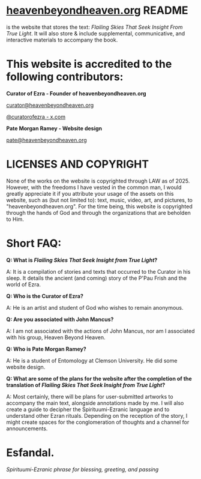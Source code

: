 # [heavenbeyondheaven.org](https://www.heavenbeyondheaven.org/) README
is the website that stores the text: *Flailing Skies That Seek Insight From True Light*. It will also store & include supplemental, communicative, and interactive materials to accompany the book.

# This website is accredited to the following contributors:
**Curator of Ezra - Founder of heavenbeyondheaven.org**
    
curator@heavenbeyondheaven.org 
    
[@curatorofezra - x.com](https://x.com/curatorofezra) 
    
**Pate Morgan Ramey - Website design**
        
pate@heavenbeyondheaven.org

# LICENSES AND COPYRIGHT
  None of the works on the website is copyrighted through LAW as of 2025. However, with the freedoms I have vested in the common man, I would greatly appreciate it if you attribute your usage of the assets on this website, such as (but not limited to): text, music, video, art, and pictures, to "heavenbeyondheaven.org". 
  For the time being, this website is copyrighted through the hands of God and through the organizations that are beholden to Him.

# Short FAQ:

**Q: What is *Flailing Skies That Seek Insight from True Light*?**


A: It is a compilation of stories and texts that occurred to the Curator in his sleep. It details the ancient (and coming) story of the P'Pau Frish and the world of Ezra.

**Q: Who is the Curator of Ezra?**


A: He is an artist and student of God who wishes to remain anonymous. 

**Q: Are you associated with John Mancus?**


A: I am not associated with the actions of John Mancus, nor am I associated with his group, Heaven Beyond Heaven.

**Q: Who is Pate Morgan Ramey?**


A: He is a student of Entomology at Clemson University. He did some website design. 

**Q: What are some of the plans for the website after the completion of the translation of *Flailing Skies That Seek Insight from True Light*?**


A: Most certainly, there will be plans for user-submitted artworks to accompany the main text, alongside annotations made by me. I will also create a guide to decipher the Spirituumi-Ezranic language and to understand other Ezran rituals. Depending on the reception of the story, I might create spaces for the conglomeration of thoughts and a channel for announcements.


# Esfandal.

*Spirituumi-Ezranic phrase for blessing, greeting, and passing*
